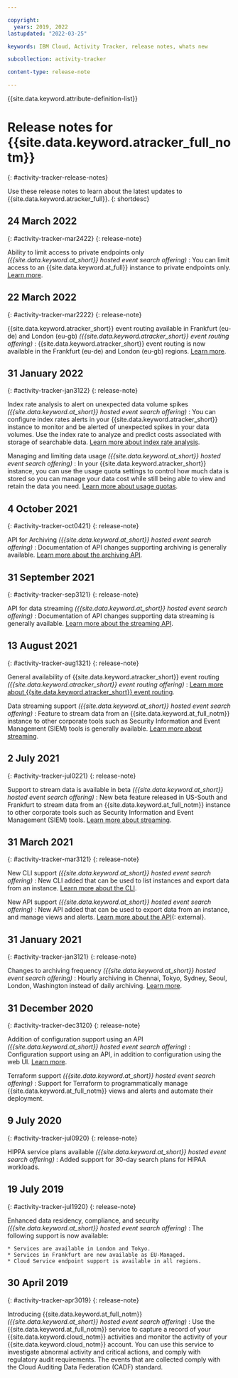 ```yaml
---

copyright:
  years: 2019, 2022
lastupdated: "2022-03-25"

keywords: IBM Cloud, Activity Tracker, release notes, whats new

subcollection: activity-tracker

content-type: release-note

---
```


{{site.data.keyword.attribute-definition-list}}

 

# Release notes for {{site.data.keyword.atracker_full_notm}}
{: #activity-tracker-release-notes}

Use these release notes to learn about the latest updates to {{site.data.keyword.atracker_full}}.
{: shortdesc}

## 24 March 2022
{: #activity-tracker-mar2422}
{: release-note}


Ability to limit access to private endpoints only *({{site.data.keyword.at_short}} hosted event search offering)*
:   You can limit access to an {{site.data.keyword.at_full}} instance to private endpoints only.    [Learn more](/docs/activity-tracker?topic=activity-tracker-private_endpoints_only).

## 22 March 2022
{: #activity-tracker-mar2222}
{: release-note}

{{site.data.keyword.atracker_short}} event routing available in Frankfurt (eu-de) and London (eu-gb) *({{site.data.keyword.atracker_short}} event routing offering)*
:   {{site.data.keyword.atracker_short}} event routing is now available in the Frankfurt (eu-de) and London (eu-gb) regions.  [Learn more](/docs/activity-tracker?topic=activity-tracker-regions#regions-atracker).

## 31 January 2022
{: #activity-tracker-jan3122}
{: release-note}

Index rate analysis to alert on unexpected data volume spikes *({{site.data.keyword.at_short}} hosted event search offering)*
:   You can configure index rates alerts in your {{site.data.keyword.atracker_short}} instance to monitor and be alerted of unexpected spikes in your data volumes. Use the index rate to analyze and predict costs associated with storage of searchable data.  [Learn more about index rate analysis](/docs/activity-tracker?topic=activity-tracker-control_usage_index_rate).

Managing and limiting data usage *({{site.data.keyword.at_short}} hosted event search offering)*
:   In your {{site.data.keyword.atracker_short}} instance, you can use the usage quota settings to control how much data is stored so you can manage your data cost while still being able to view and retain the data you need.  [Learn more about usage quotas](/docs/activity-tracker?topic=activity-tracker-control_usage_quotas).

## 4 October 2021
{: #activity-tracker-oct0421}
{: release-note}

API for Archiving *({{site.data.keyword.at_short}} hosted event search offering)*
:   Documentation of API changes supporting archiving is generally available.  [Learn more about the archiving API](/apidocs/activity-tracker#get-v1-config-archiving).

## 31 September 2021
{: #activity-tracker-sep3121}
{: release-note}

API for data streaming *({{site.data.keyword.at_short}} hosted event search offering)*
:   Documentation of API changes supporting data streaming is generally available.  [Learn more about the streaming API](/apidocs/activity-tracker#post-v1-config-stream).

## 13 August 2021
{: #activity-tracker-aug1321}
{: release-note}

General availability of {{site.data.keyword.atracker_short}} event routing *({{site.data.keyword.atracker_short}} event routing offering)*
:   [Learn more about {{site.data.keyword.atracker_short}} event routing](/docs/activity-tracker?topic=activity-tracker-getting-started-routing).

Data streaming support *({{site.data.keyword.at_short}} hosted event search offering)*
:   Feature to stream data from an {{site.data.keyword.at_full_notm}} instance to other corporate tools such as Security Information and Event Management (SIEM) tools is generally available. [Learn more about streaming](/docs/activity-tracker?topic=activity-tracker-streaming).

## 2 July 2021
{: #activity-tracker-jul0221}
{: release-note}

Support to stream data is available in beta *({{site.data.keyword.at_short}} hosted event search offering)*
:   New beta feature released in US-South and Frankfurt to stream data from an {{site.data.keyword.at_full_notm}} instance to other corporate tools such as Security Information and Event Management (SIEM) tools. [Learn more about streaming](/docs/activity-tracker?topic=activity-tracker-streaming).

## 31 March 2021
{: #activity-tracker-mar3121}
{: release-note}

New CLI support *({{site.data.keyword.at_short}} hosted event search offering)*
:   New CLI added that can be used to list instances and export data from an instance. [Learn more about the CLI](/docs/cli?topic=log-analysis-cli-plugin-log-analysis-cli).

New API support *({{site.data.keyword.at_short}} hosted event search offering)*
:   New API added that can be used to export data from an instance, and manage views and alerts. [Learn more about the API](https://cloud.ibm.com/apidocs/logdna?code=python#introduction){: external}.

## 31 January 2021
{: #activity-tracker-jan3121}
{: release-note}

Changes to archiving frequency *({{site.data.keyword.at_short}} hosted event search offering)*
:   Hourly archiving in Chennai, Tokyo, Sydney, Seoul, London, Washington instead of daily archiving. [Learn more](/docs/activity-tracker?topic=activity-tracker-manage_events#manage_events_archive).

## 31 December 2020
{: #activity-tracker-dec3120}
{: release-note}

Addition of configuration support using an API *({{site.data.keyword.at_short}} hosted event search offering)*
:   Configuration support using an API, in addition to configuration using the web UI. [Learn more](/docs/activity-tracker?topic=activity-tracker-config-api).

Terraform support *({{site.data.keyword.at_short}} hosted event search offering)*
:   Support for Terraform to programmatically manage {{site.data.keyword.at_full_notm}} views and alerts and automate their deployment. 

## 9 July 2020
{: #activity-tracker-jul0920}
{: release-note}

HIPPA service plans available *({{site.data.keyword.at_short}} hosted event search offering)*
:   Added support for 30-day search plans for HIPAA workloads.

## 19 July 2019
{: #activity-tracker-jul1920}
{: release-note}

Enhanced data residency, compliance, and security *({{site.data.keyword.at_short}} hosted event search offering)*
:   The following support is now available:

    * Services are available in London and Tokyo.
    * Services in Frankfurt are now available as EU-Managed.
    * Cloud Service endpoint support is available in all regions.

## 30 April 2019
{: #activity-tracker-apr3019}
{: release-note}

Introducing {{site.data.keyword.at_full_notm}} *({{site.data.keyword.at_short}} hosted event search offering)*
:   Use the {{site.data.keyword.at_full_notm}} service to capture a record of your {{site.data.keyword.cloud_notm}} activities and monitor the activity of your {{site.data.keyword.cloud_notm}} account. You can use this service to investigate abnormal activity and critical actions, and comply with regulatory audit requirements. The events that are collected comply with the Cloud Auditing Data Federation (CADF) standard.


